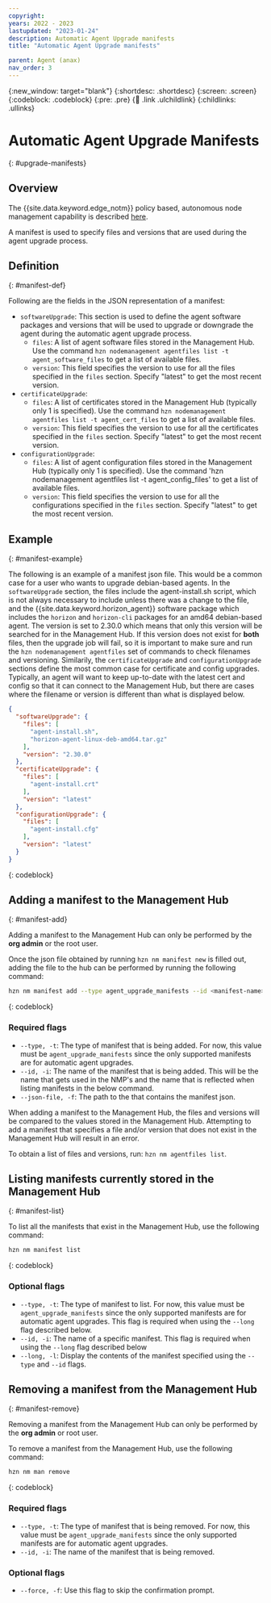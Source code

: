 ```yaml
---
copyright:
years: 2022 - 2023
lastupdated: "2023-01-24"
description: Automatic Agent Upgrade manifests
title: "Automatic Agent Upgrade manifests"

parent: Agent (anax)
nav_order: 3
---
```


{:new_window: target="blank"}
{:shortdesc: .shortdesc}
{:screen: .screen}
{:codeblock: .codeblock}
{:pre: .pre}
{:child: .link .ulchildlink}
{:childlinks: .ullinks}

# Automatic Agent Upgrade Manifests
{: #upgrade-manifests}

## Overview

The {{site.data.keyword.edge_notm}} policy based, autonomous node management capability is described [here](./node_management_policy.md).

A manifest is used to specify files and versions that are used during the agent upgrade process.

## Definition
{: #manifest-def}

Following are the fields in the JSON representation of a manifest:

* `softwareUpgrade`: This section is used to define the agent software packages and versions that will be used to upgrade or downgrade the agent during the automatic agent upgrade process.
  * `files`: A list of agent software files stored in the Management Hub. Use the command `hzn nodemanagement agentfiles list -t agent_software_files` to get a list of available files.
  * `version`: This field specifies the version to use for all the files specified in the `files` section. Specify "latest" to get the most recent version.
* `certificateUpgrade`:
  * `files`: A list of certificates stored in the Management Hub (typically only 1 is specified). Use the command `hzn nodemanagement agentfiles list -t agent_cert_files` to get a list of available files.
  * `version`: This field specifies the version to use for all the certificates specified in the `files` section. Specify "latest" to get the most recent version.
* `configurationUpgrade`:
  * `files`: A list of agent configuration files stored in the Management Hub (typically only 1 is specified). Use the command 'hzn nodemanagement agentfiles list -t agent_config_files' to get a list of available files.
  * `version`: This field specifies the version to use for all the configurations specified in the `files` section. Specify "latest" to get the most recent version.

## Example
{: #manifest-example}

The following is an example of a manifest json file. This would be a common case for a user who wants to upgrade debian-based agents. In the `softwareUpgrade` section, the files include the agent-install.sh script, which is not always necessary to include unless there was a change to the file, and the {{site.data.keyword.horizon_agent}} software package which includes the `horizon` and `horizon-cli` packages for an amd64 debian-based agent. The version is set to 2.30.0 which means that only this version will be searched for in the Management Hub. If this version does not exist for **both** files, then the upgrade job will fail, so it is important to make sure and run the `hzn nodemanagement agentfiles` set of commands to check filenames and versioning. Similarily, the `certificateUpgrade` and `configurationUpgrade` sections define the most common case for certificate and config upgrades. Typically, an agent will want to keep up-to-date with the latest cert and config so that it can connect to the Management Hub, but there are cases where the filename or version is different than what is displayed below.

```json
{
  "softwareUpgrade": {
    "files": [
      "agent-install.sh",
      "horizon-agent-linux-deb-amd64.tar.gz"
    ],
    "version": "2.30.0"
  },
  "certificateUpgrade": {
    "files": [
      "agent-install.crt"
    ],
    "version": "latest"
  },
  "configurationUpgrade": {
    "files": [
      "agent-install.cfg"
    ],
    "version": "latest"
  }
}
```
{: codeblock}

## Adding a manifest to the Management Hub
{: #manifest-add}

Adding a manifest to the Management Hub can only be performed by the **org admin** or the root user.

Once the json file obtained by running `hzn nm manifest new` is filled out, adding the file to the hub can be performed by running the following command:

```bash
hzn nm manifest add --type agent_upgrade_manifests --id <manifest-name> --json-file <path-to-manifest>
```
{: codeblock}

### Required flags

* `--type, -t`: The type of manifest that is being added. For now, this value must be `agent_upgrade_manifests` since the only supported manifests are for automatic agent upgrades.
* `--id, -i`: The name of the manifest that is being added. This will be the name that gets used in the NMP's and the name that is reflected when listing manifests in the below command.
* `--json-file, -f`: The path to the that contains the manifest json.

When adding a manifest to the Management Hub, the files and versions will be compared to the values stored in the Management Hub. Attempting to add a manifest that specifies a file and/or version that does not exist in the Management Hub will result in an error.

To obtain a list of files and versions, run: `hzn nm agentfiles list`.

## Listing manifests currently stored in the Management Hub
{: #manifest-list}

To list all the manifests that exist in the Management Hub, use the following command:

```bash
hzn nm manifest list
```
{: codeblock}

### Optional flags

* `--type, -t`: The type of manifest to list. For now, this value must be `agent_upgrade_manifests` since the only supported manifests are for automatic agent upgrades. This flag is required when using the `--long` flag described below.
* `--id, -i`: The name of a specific manifest. This flag is required when using the `--long` flag described below
* `--long, -l`: Display the contents of the manifest specified using the `--type` and `--id` flags.

## Removing a manifest from the Management Hub
{: #manifest-remove}

Removing a manifest from the Management Hub can only be performed by the **org admin** or root user.

To remove a manifest from the Management Hub, use the following command:

```bash
hzn nm man remove
```
{: codeblock}

### Required flags

* `--type, -t`: The type of manifest that is being removed. For now, this value must be `agent_upgrade_manifests` since the only supported manifests are for automatic agent upgrades.
* `--id, -i`: The name of the manifest that is being removed.

### Optional flags

* `--force, -f`: Use this flag to skip the confirmation prompt.
